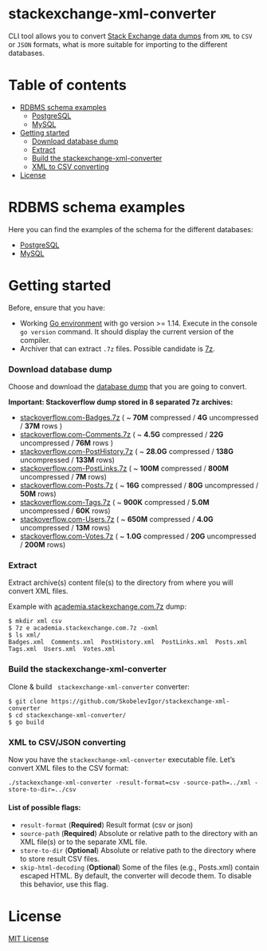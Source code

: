 # stackexchange-xml-converter

CLI tool allows you to convert [Stack Exchange data dumps](https://archive.org/download/stackexchange) from `XML` to `CSV` or `JSON` formats, what is more suitable for importing to the different databases.

Table of contents
=================
* [RDBMS schema examples](#rdbms-schema-examples)
    * [PostgreSQL]()
    * [MySQL]()
* [Getting started](#getting-started)
    * [Download database dump](#download-database-dump)
    * [Extract](#extract)
    * [Build the stackexchange-xml-converter](#build-the-stackexchange-xml-converter)
    * [XML to CSV converting](#xml-to-csv-converting)
* [License](#license)

RDBMS schema examples
=====================
Here you can find the examples of the schema for the different databases:

* [PostgreSQL](./schema_example/postgresql_ddl.sql)
* [MySQL](./schema_example/mysql_ddl.sql)

Getting started
===============
Before, ensure that you have:
* Working [Go environment](https://golang.org/doc/install) with go version >= 1.14. Execute in the console `go version` command. It should display the current version of the compiler.
* Archiver that can extract `.7z` files. Possible candidate is [7z](https://www.7-zip.org/).


### Download database dump

Choose and download the [database dump](https://archive.org/download/stackexchange) that you are going to convert.

**Important: Stackoverflow dump stored in 8 separated 7z archives:**

* [stackoverflow.com-Badges.7z](https://archive.org/download/stackexchange/stackoverflow.com-Badges.7z) ( ~ **70M** compressed / **4G** uncompressed / **37M** rows )
* [stackoverflow.com-Comments.7z](https://archive.org/download/stackexchange/stackoverflow.com-Comments.7z) ( ~ **4.5G** compressed / **22G** uncompressed / **76M** rows )
* [stackoverflow.com-PostHistory.7z](https://archive.org/download/stackexchange/stackoverflow.com-PostHistory.7z) ( ~ **28.0G** compressed / **138G** uncompressed / **133M** rows)
* [stackoverflow.com-PostLinks.7z](https://archive.org/download/stackexchange/stackoverflow.com-PostLinks.7z) ( ~ **100M** compressed / **800M** uncompressed / **7M** rows)
* [stackoverflow.com-Posts.7z](https://archive.org/download/stackexchange/stackoverflow.com-Posts.7z) ( ~ **16G** compressed / **80G** uncompressed / **50M** rows)
* [stackoverflow.com-Tags.7z](https://archive.org/download/stackexchange/stackoverflow.com-Tags.7z) ( ~ **900K** compressed / **5.0M** uncompressed / **60K** rows)
* [stackoverflow.com-Users.7z](https://archive.org/download/stackexchange/stackoverflow.com-Users.7z) ( ~ **650M** compressed / **4.0G** uncompressed / **13M** rows)
* [stackoverflow.com-Votes.7z](https://archive.org/download/stackexchange/stackoverflow.com-Votes.7z) ( ~ **1.0G** compressed / **20G** uncompressed / **200M** rows)

### Extract

Extract archive(s) content file(s) to the directory from where you will convert XML files.

Example with [academia.stackexchange.com.7z](https://archive.org/download/stackexchange/academia.stackexchange.com.7z) dump:
```shell
$ mkdir xml csv
$ 7z e academia.stackexchange.com.7z -oxml
$ ls xml/
Badges.xml  Comments.xml  PostHistory.xml  PostLinks.xml  Posts.xml  Tags.xml  Users.xml  Votes.xml
```

### Build the stackexchange-xml-converter

Clone & build `
stackexchange-xml-converter` converter:

```shell
$ git clone https://github.com/SkobelevIgor/stackexchange-xml-converter
$ cd stackexchange-xml-converter/
$ go build
```

### XML to CSV/JSON converting


Now you have the `stackexchange-xml-converter` executable file. Let’s convert XML files to the CSV format:
```
./stackexchange-xml-converter -result-format=csv -source-path=../xml -store-to-dir=../csv
```
#### List of possible flags:

* `result-format` (**Required**) Result format (csv or json)
* `source-path` (**Required**) Absolute or relative path to the directory with an XML file(s) or to the separate XML file.
* `store-to-dir` (**Optional**) Absolute or relative path to the directory where to store result CSV files.
* `skip-html-decoding` (**Optional**) Some of the files (e.g., Posts.xml) contain escaped HTML. By default, the converter will decode them. To disable this behavior, use this flag.

License
=======

[MIT License](./LICENSE)
